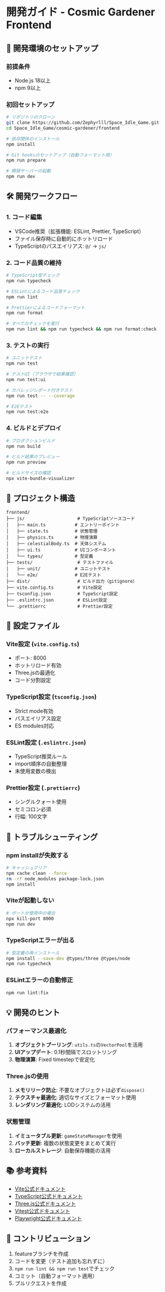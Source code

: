 # 開発ガイド - Cosmic Gardener Frontend

## 🚀 開発環境のセットアップ

### 前提条件
- Node.js 18以上
- npm 9以上

### 初回セットアップ

```bash
# リポジトリのクローン
git clone https://github.com/Zephyrlll/Space_Idle_Game.git
cd Space_Idle_Game/cosmic-gardener/frontend

# 依存関係のインストール
npm install

# Git hooksのセットアップ（自動フォーマット用）
npm run prepare

# 開発サーバーの起動
npm run dev
```

## 🛠️ 開発ワークフロー

### 1. コード編集
- VSCode推奨（拡張機能: ESLint, Prettier, TypeScript）
- ファイル保存時に自動的にホットリロード
- TypeScriptのパスエイリアス: `@/` → `js/`

### 2. コード品質の維持

```bash
# TypeScript型チェック
npm run typecheck

# ESLintによるコード品質チェック
npm run lint

# Prettierによるコードフォーマット
npm run format

# すべてのチェックを実行
npm run lint && npm run typecheck && npm run format:check
```

### 3. テストの実行

```bash
# ユニットテスト
npm run test

# テストUI（ブラウザで結果確認）
npm run test:ui

# カバレッジレポート付きテスト
npm run test -- --coverage

# E2Eテスト
npm run test:e2e
```

### 4. ビルドとデプロイ

```bash
# プロダクションビルド
npm run build

# ビルド結果のプレビュー
npm run preview

# ビルドサイズの確認
npx vite-bundle-visualizer
```

## 📂 プロジェクト構造

```
frontend/
├── js/                    # TypeScriptソースコード
│   ├── main.ts           # エントリーポイント
│   ├── state.ts          # 状態管理
│   ├── physics.ts        # 物理演算
│   ├── celestialBody.ts  # 天体システム
│   ├── ui.ts             # UIコンポーネント
│   └── types/            # 型定義
├── tests/                 # テストファイル
│   ├── unit/             # ユニットテスト
│   └── e2e/              # E2Eテスト
├── dist/                  # ビルド出力（gitignore）
├── vite.config.ts         # Vite設定
├── tsconfig.json          # TypeScript設定
├── .eslintrc.json         # ESLint設定
└── .prettierrc            # Prettier設定
```

## 🔧 設定ファイル

### Vite設定 (`vite.config.ts`)
- ポート: 8000
- ホットリロード有効
- Three.jsの最適化
- コード分割設定

### TypeScript設定 (`tsconfig.json`)
- Strict mode有効
- パスエイリアス設定
- ES modules対応

### ESLint設定 (`.eslintrc.json`)
- TypeScript推奨ルール
- import順序の自動整理
- 未使用変数の検出

### Prettier設定 (`.prettierrc`)
- シングルクォート使用
- セミコロン必須
- 行幅: 100文字

## 🐛 トラブルシューティング

### npm installが失敗する
```bash
# キャッシュクリア
npm cache clean --force
rm -rf node_modules package-lock.json
npm install
```

### Viteが起動しない
```bash
# ポートが使用中の場合
npx kill-port 8000
npm run dev
```

### TypeScriptエラーが出る
```bash
# 型定義の再インストール
npm install --save-dev @types/three @types/node
npm run typecheck
```

### ESLintエラーの自動修正
```bash
npm run lint:fix
```

## 💡 開発のヒント

### パフォーマンス最適化
1. **オブジェクトプーリング**: `utils.ts`の`VectorPool`を活用
2. **UIアップデート**: 0.1秒間隔でスロットリング
3. **物理演算**: Fixed timestepで安定化

### Three.jsの使用
1. **メモリリーク防止**: 不要なオブジェクトは必ず`dispose()`
2. **テクスチャ最適化**: 適切なサイズとフォーマット使用
3. **レンダリング最適化**: LODシステムの活用

### 状態管理
1. **イミュータブル更新**: `gameStateManager`を使用
2. **バッチ更新**: 複数の状態変更をまとめて実行
3. **ローカルストレージ**: 自動保存機能の活用

## 📚 参考資料

- [Vite公式ドキュメント](https://vitejs.dev/)
- [TypeScript公式ドキュメント](https://www.typescriptlang.org/docs/)
- [Three.js公式ドキュメント](https://threejs.org/docs/)
- [Vitest公式ドキュメント](https://vitest.dev/)
- [Playwright公式ドキュメント](https://playwright.dev/)

## 🤝 コントリビューション

1. featureブランチを作成
2. コードを変更（テスト追加も忘れずに）
3. `npm run lint && npm run test`でチェック
4. コミット（自動フォーマット適用）
5. プルリクエストを作成